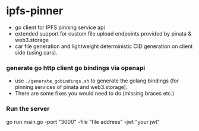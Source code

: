 # ipfs-pinner
- go client for IPFS pinning service api
- extended support for custom file upload endpoints provided by pinata & web3.storage
- car file generation and lightweight deterministic CID generation on client side (using cars).

### generate go http client go bindings via openapi
- use `./generate_gobindings.sh` to generate the golang bindings (for pinning services of pinata and web3.storage). 
- There are some fixes you would need to do (missing braces etc.)

### Run the server
go run main.go -port "3000" -file "file address" -jwt "your jwt"

